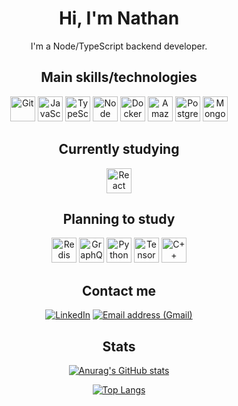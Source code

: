 <div align="center">
  
# Hi, I'm Nathan
I'm a Node/TypeScript backend developer.

## Main skills/technologies
<img src="https://cdn.jsdelivr.net/gh/devicons/devicon/icons/git/git-original.svg" alt="Git" title="Git" width="40" heigth="40" style="max-width: 100%;">
<img src="https://cdn.jsdelivr.net/gh/devicons/devicon/icons/javascript/javascript-plain.svg" alt="JavaScript" title="JavaScript" width="40" heigth="40" style="max-width: 100%;">
<img src="https://cdn.jsdelivr.net/gh/devicons/devicon/icons/typescript/typescript-original.svg" alt="TypeScript" title="TypeScript" width="40" heigth="40" style="max-width: 100%;">
<img src="https://cdn.jsdelivr.net/gh/devicons/devicon/icons/nodejs/nodejs-original.svg" alt="Node" title="Node" width="40" heigth="40" style="max-width: 100%;">
<img src="https://cdn.jsdelivr.net/gh/devicons/devicon/icons/docker/docker-original.svg" alt="Docker" title="Docker" width="40" heigth="40" style="max-width: 100%;">
<img src="https://cdn.jsdelivr.net/gh/devicons/devicon/icons/amazonwebservices/amazonwebservices-original.svg" alt="Amazon Web Services" title="Amazon Web Services" width="40" height="40" style="max-width: 100%;"/>
<img src="https://cdn.jsdelivr.net/gh/devicons/devicon/icons/postgresql/postgresql-original.svg" alt="PostgreSQL" title="PostgreSQL" width="40" heigth="40" style="max-width: 100%;">
<img src="https://cdn.jsdelivr.net/gh/devicons/devicon/icons/mongodb/mongodb-original.svg" alt="MongoDB" title="MongoDB" width="40" heigth="40" style="max-width: 100%;">

## Currently studying
<img src="https://cdn.jsdelivr.net/gh/devicons/devicon/icons/react/react-original.svg" alt="React" title="React" width="40" height="40" style="max-width: 100%;"/>
  
## Planning to study
<img src="https://cdn.jsdelivr.net/gh/devicons/devicon/icons/redis/redis-original.svg" alt="Redis" title="Redis" width="40" heigth="40" style="max-width: 100%;">
<img src="https://cdn.jsdelivr.net/gh/devicons/devicon/icons/graphql/graphql-plain.svg" alt="GraphQL" title="GraphQL" width="40" heigth="40" style="max-width: 100%;">
<img src="https://cdn.jsdelivr.net/gh/devicons/devicon/icons/python/python-original.svg" alt="Python" title="Python" width="40" heigth="40" style="max-width: 100%;">
<img src="https://cdn.jsdelivr.net/gh/devicons/devicon/icons/tensorflow/tensorflow-original.svg" alt="TensorFlow" title="TensorFlow" width="40" heigth="40" style="max-width: 100%;">
<img src="https://cdn.jsdelivr.net/gh/devicons/devicon/icons/cplusplus/cplusplus-original.svg" alt="C++" title="C++" width="40" heigth="40" style="max-width: 100%;">

## Contact me
<a href="https://www.linkedin.com/in/nathanmurillo/?locale=en_US"><img src="https://img.shields.io/badge/LinkedIn-0077B5?style=for-the-badge&logo=linkedin&logoColor=white" alt="LinkedIn" title="LinkedIn"></img></a>
<a href="mailto:nathanmurillodeoliveira@gmail.com"><img src="https://img.shields.io/badge/Gmail-D14836?style=for-the-badge&logo=gmail&logoColor=white" alt="Email address (Gmail)" title="Email address (Gmail)"></img></a>

## Stats
[![Anurag's GitHub stats](https://github-readme-stats.vercel.app/api?username=NathanMBR&show_icons=true&theme=dark)](https://github.com/anuraghazra/github-readme-stats)
  
[![Top Langs](https://github-readme-stats.vercel.app/api/top-langs/?username=nathanMBR&layout=compact&theme=dark)](https://github.com/anuraghazra/github-readme-stats)
  
</div>
